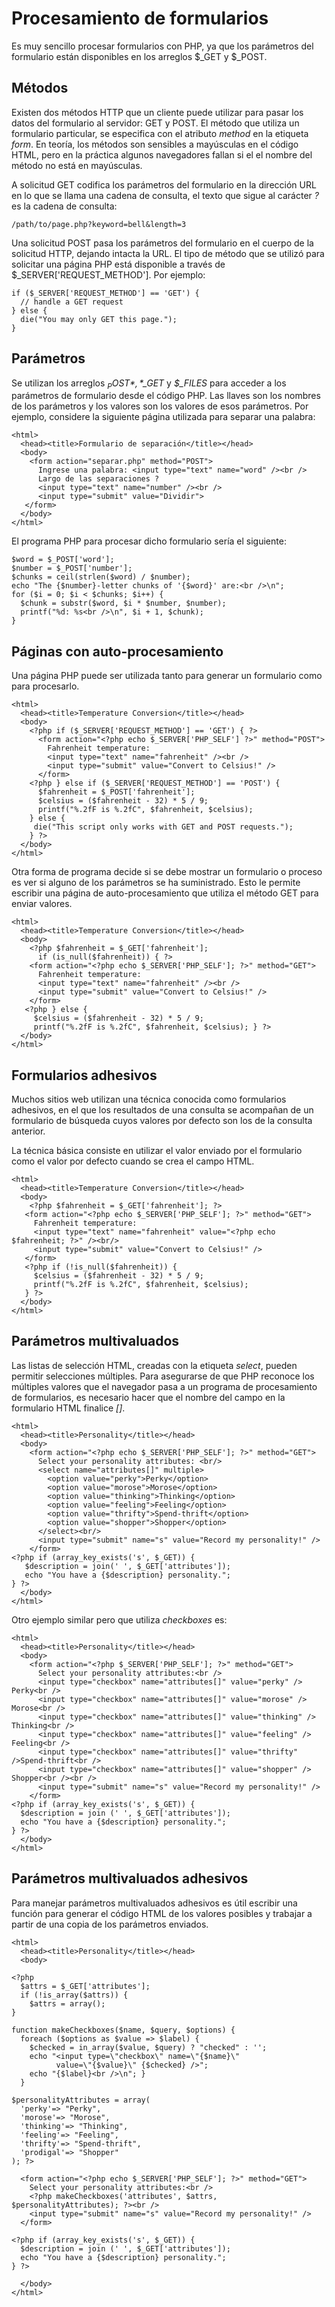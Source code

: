 # Procesamiento de formularios

Es muy sencillo procesar formularios con PHP, ya que los parámetros del formulario están disponibles en los arreglos $_GET y $_POST.

## Métodos

Existen dos métodos HTTP que un cliente puede utilizar para pasar los datos del formulario al servidor: GET y POST. El método que utiliza un formulario particular, se especifica con el atributo *method* en la etiqueta *form*. En teoría, los métodos son sensibles a mayúsculas en el código HTML, pero en la práctica algunos navegadores fallan si el el nombre del método no está en mayúsculas.

A solicitud GET codifica los parámetros del formulario en la dirección URL en lo que se llama una cadena de consulta, el texto que sigue al carácter *?* es la cadena de consulta:

	/path/to/page.php?keyword=bell&length=3

Una solicitud POST pasa los parámetros del formulario en el cuerpo de la solicitud HTTP, dejando intacta la URL. El tipo de método que se utilizó para solicitar una página PHP está disponible a través de $_SERVER['REQUEST_METHOD']. Por ejemplo:

	if ($_SERVER['REQUEST_METHOD'] == 'GET') {
	  // handle a GET request	} else {	  die("You may only GET this page."); 
	}
## Parámetros
Se utilizan los arreglos *$_POST*, *$_GET* y *$_FILES* para acceder a los parámetros de formulario desde el código PHP. Las llaves son los nombres de los parámetros y los valores son los valores de esos parámetros. Por ejemplo, considere la siguiente página utilizada para separar una palabra:
	<html>
	  <head><title>Formulario de separación</title></head>
	  <body>
	    <form action="separar.php" method="POST">
	      Ingrese una palabra: <input type="text" name="word" /><br />
	      Largo de las separaciones ?
	      <input type="text" name="number" /><br />
	      <input type="submit" value="Dividir">
	   </form>
	  </body> 
	</html>

El programa PHP para procesar dicho formulario sería el siguiente:

	$word = $_POST['word']; 
	$number = $_POST['number'];
	$chunks = ceil(strlen($word) / $number);
	echo "The {$number}-letter chunks of '{$word}' are:<br />\n";
	for ($i = 0; $i < $chunks; $i++) {
	  $chunk = substr($word, $i * $number, $number);
	  printf("%d: %s<br />\n", $i + 1, $chunk);
	}
## Páginas con auto-procesamiento
Una página PHP puede ser utilizada tanto para generar un formulario como para procesarlo.
	<html>
	  <head><title>Temperature Conversion</title></head>
	  <body>
	    <?php if ($_SERVER['REQUEST_METHOD'] == 'GET') { ?>
	      <form action="<?php echo $_SERVER['PHP_SELF'] ?>" method="POST">
	        Fahrenheit temperature:
	        <input type="text" name="fahrenheit" /><br />
	        <input type="submit" value="Convert to Celsius!" />
	      </form>
	    <?php } else if ($_SERVER['REQUEST_METHOD'] == 'POST') {
	      $fahrenheit = $_POST['fahrenheit']; 
	      $celsius = ($fahrenheit - 32) * 5 / 9;
	      printf("%.2fF is %.2fC", $fahrenheit, $celsius); 
	    } else {
	     die("This script only works with GET and POST requests.");
	    } ?>
	  </body>
	</html>

Otra forma de programa decide si se debe mostrar un formulario o proceso es ver si alguno de los parámetros se ha suministrado. Esto le permite escribir una página de auto-procesamiento que utiliza el método GET para enviar valores.

	<html>
	  <head><title>Temperature Conversion</title></head>
	  <body>
	    <?php $fahrenheit = $_GET['fahrenheit'];
	      if (is_null($fahrenheit)) { ?>
	    <form action="<?php echo $_SERVER['PHP_SELF']; ?>" method="GET">
	      Fahrenheit temperature:
	      <input type="text" name="fahrenheit" /><br /> 
		  <input type="submit" value="Convert to Celsius!" />
	    </form>
	   <?php } else {
	     $celsius = ($fahrenheit - 32) * 5 / 9;
	     printf("%.2fF is %.2fC", $fahrenheit, $celsius); } ?>
	  </body> 
	</html>

## Formularios adhesivos

Muchos sitios web utilizan una técnica conocida como formularios adhesivos, en el que los resultados de una consulta se acompañan de un formulario de búsqueda cuyos valores por defecto son los de la consulta anterior.

La técnica básica consiste en utilizar el valor enviado por el formulario como el valor por defecto cuando se crea el campo HTML.

	<html>
	  <head><title>Temperature Conversion</title></head>
	  <body>
	    <?php $fahrenheit = $_GET['fahrenheit']; ?>
	   <form action="<?php echo $_SERVER['PHP_SELF']; ?>" method="GET">
	     Fahrenheit temperature:
	     <input type="text" name="fahrenheit" value="<?php echo $fahrenheit; ?>" /><br/>
	     <input type="submit" value="Convert to Celsius!" />
	   </form>
	   <?php if (!is_null($fahrenheit)) {
	     $celsius = ($fahrenheit - 32) * 5 / 9; 
		 printf("%.2fF is %.2fC", $fahrenheit, $celsius);
	   } ?> 
	  </body>
	</html>

## Parámetros multivaluados

Las listas de selección HTML, creadas con la etiqueta *select*, pueden permitir selecciones múltiples. Para asegurarse de que PHP reconoce los múltiples valores que el navegador pasa a un programa de procesamiento de formularios, es necesario hacer que el nombre del campo en la formulario HTML finalice *[]*.

	<html>
	  <head><title>Personality</title></head>
	  <body>
	    <form action="<?php echo $_SERVER['PHP_SELF']; ?>" method="GET"> 
	      Select your personality attributes: <br/>
	      <select name="attributes[]" multiple>
	        <option value="perky">Perky</option>
	        <option value="morose">Morose</option>
	        <option value="thinking">Thinking</option>
	        <option value="feeling">Feeling</option>
	        <option value="thrifty">Spend-thrift</option>
	        <option value="shopper">Shopper</option>
	      </select><br/>
	      <input type="submit" name="s" value="Record my personality!" />
	    </form>
	<?php if (array_key_exists('s', $_GET)) { 
	   $description = join(' ', $_GET['attributes']);
	   echo "You have a {$description} personality.";
	} ?> 
	  </body>
	</html>
	
Otro ejemplo similar pero que utiliza *checkboxes* es:

	<html>
	  <head><title>Personality</title></head>
	  <body>
	    <form action="<?php $_SERVER['PHP_SELF']; ?>" method="GET">
	      Select your personality attributes:<br />
	      <input type="checkbox" name="attributes[]" value="perky" /> Perky<br />
	      <input type="checkbox" name="attributes[]" value="morose" /> Morose<br />
	      <input type="checkbox" name="attributes[]" value="thinking" /> Thinking<br />
	      <input type="checkbox" name="attributes[]" value="feeling" /> Feeling<br />
	      <input type="checkbox" name="attributes[]" value="thrifty" />Spend-thrift<br />
	      <input type="checkbox" name="attributes[]" value="shopper" /> Shopper<br /><br />
	      <input type="submit" name="s" value="Record my personality!" />
	    </form>
	<?php if (array_key_exists('s', $_GET)) { 
	  $description = join (' ', $_GET['attributes']); 
	  echo "You have a {$description} personality.";
	} ?> 
	  </body>
	</html>
	
## Parámetros multivaluados adhesivos

Para manejar parámetros multivaluados adhesivos es útil escribir una función para generar el código HTML de los valores posibles y trabajar a partir de una copia de los parámetros enviados.

	<html>
	  <head><title>Personality</title></head>
	  <body>
	
	<?php
	  $attrs = $_GET['attributes'];
	  if (!is_array($attrs)) {
	    $attrs = array();
	}
	
	function makeCheckboxes($name, $query, $options) {
	  foreach ($options as $value => $label) {
	    $checked = in_array($value, $query) ? "checked" : '';
	    echo "<input type=\"checkbox\" name=\"{$name}\" 
	          value=\"{$value}\" {$checked} />";
	    echo "{$label}<br />\n"; }
	  }
	
	$personalityAttributes = array(
	  'perky'=> "Perky",
	  'morose'=> "Morose",
	  'thinking'=> "Thinking",
	  'feeling'=> "Feeling",
	  'thrifty'=> "Spend-thrift",
	  'prodigal'=> "Shopper"
	); ?>
	
	  <form action="<?php echo $_SERVER['PHP_SELF']; ?>" method="GET">
	    Select your personality attributes:<br />
	    <?php makeCheckboxes('attributes', $attrs, $personalityAttributes); ?><br />
	    <input type="submit" name="s" value="Record my personality!" />
	  </form>
	
	<?php if (array_key_exists('s', $_GET)) { 
	  $description = join (' ', $_GET['attributes']);
	  echo "You have a {$description} personality.";
	} ?>
	
	  </body>
	</html>

